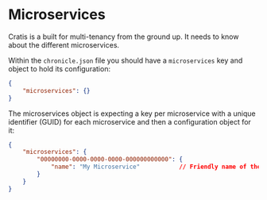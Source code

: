 # Microservices

Cratis is a built for multi-tenancy from the ground up. It needs to know about
the different microservices.

Within the `chronicle.json` file you should have a `microservices` key and object to hold its configuration:

```json
{
    "microservices": {}
}
```

The microservices object is expecting a key per microservice with a unique identifier (GUID) for each
microservice and then a configuration object for it:

```json
{
    "microservices": {
        "00000000-0000-0000-0000-000000000000": {
            "name": "My Microservice"           // Friendly name of the microservice
        }
    }
}
```

